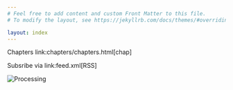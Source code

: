 ```yaml
---
# Feel free to add content and custom Front Matter to this file.
# To modify the layout, see https://jekyllrb.com/docs/themes/#overriding-theme-defaults

layout: index
---
```


Chapters link:chapters/chapters.html[chap]

Subsribe via link:feed.xml[RSS]

![Processing](https://i.imgur.com/Xr0d4jz.png)